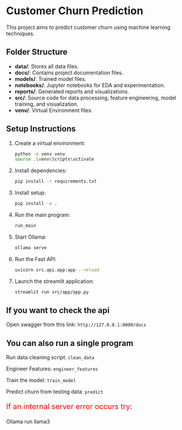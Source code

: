 # Customer Churn Prediction

This project aims to predict customer churn using machine learning techniques.

## Folder Structure

- **data/**: Stores all data files.
- **docs/**: Contains project documentation files.
- **models/**: Trained model files.
- **notebooks/**: Jupyter notebooks for EDA and experimentation.
- **reports/**: Generated reports and visualizations.
- **src/**: Source code for data processing, feature engineering, model training, and visualization.
- **venv/**: Virtual Environment files.

## Setup Instructions

1. Create a virtual environment:
    ```bash
    python -m venv venv
    source .\venv\Scripts\activate
    ```

2. Install dependencies:
    ```bash
    pip install -r requirements.txt
    ```

3. Install setup:
    ```bash
    pip install -e .
    ```

4. Run the main program:
    ```bash
    run_main
    ```

5. Start Ollama:
    ```bash
    ollama serve
    ```  
6. Run the Fast API:
    ```bash
    uvicorn src.api.app:app --reload
    ```  

7. Launch the streamlit application:
    ```bash
    streamlit run src/app/app.py
    ```    

## If you want to check the api
Open swagger from this link:
    ```
    http://127.0.0.1:8000/docs
    ```    
## You can also run a single program

Run data cleaning script:
    ```
    clean_data
    ```

Engineer Features:
    ```
    engineer_features
    ```

Train the model:
    ```
    train_model
    ```

Predict churn from testing data:
    ```
    predict
    ```    

<p style="color:red;font-size:20px">If an internal server error occurs try: </p>Ollama run llama3  